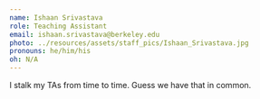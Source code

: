 ```yaml
---
name: Ishaan Srivastava
role: Teaching Assistant
email: ishaan.srivastava@berkeley.edu
photo: ../resources/assets/staff_pics/Ishaan_Srivastava.jpg
pronouns: he/him/his
oh: N/A
---
```


I stalk my TAs from time to time. Guess we have that in common.
